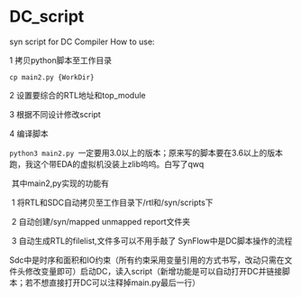 # DC_script
syn script for DC Compiler
How to use:

1 拷贝python脚本至工作目录

`cp main2.py {WorkDir}`

2 设置要综合的RTL地址和top_module

3 根据不同设计修改script

4 编译脚本

`python3 main2.py `一定要用3.0以上的版本；原来写的脚本要在3.6以上的版本跑，我这个带EDA的虚拟机没装上zlib呜呜。白写了qwq

​		其中main2,py实现的功能有

​		1 将RTL和SDC自动拷贝至工作目录下/rtl和/syn/scripts下

​		2 自动创建/syn/mapped unmapped report文件夹

​		3 自动生成RTL的filelist,文件多可以不用手敲了
​		SynFlow中是DC脚本操作的流程

​		Sdc中是时序和面积和IO约束（所有约束采用变量引用的方式书写，改动只需在文件头修改变量即可）
​		 启动DC，读入script（新增功能是可以自动打开DC并链接脚本；若不想直接打开DC可以注释掉main.py最后一行）


